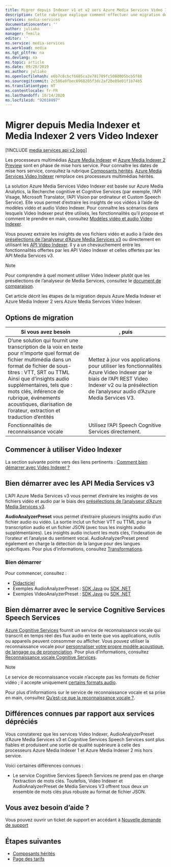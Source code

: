 ```yaml
---
title: Migrer depuis Indexer v1 et v2 vers Azure Media Services Video Indexer | Microsoft Docs
description: Cette rubrique explique comment effectuer une migration depuis Azure Media Indexer v1 et v2 vers Azure Media Services Video Indexer.
services: media-services
documentationcenter: ''
author: juliako
manager: femila
editor: ''
ms.service: media-services
ms.workload: media
ms.tgt_pltfrm: na
ms.devlang: na
ms.topic: article
ms.date: 09/20/2019
ms.author: juliako
ms.openlocfilehash: e6b7c8cbcf6685ca2e781789fc508d005bcb5f88
ms.sourcegitcommit: 2c586a0fbec6968205f3dc2af20e89e01f1b74b5
ms.translationtype: HT
ms.contentlocale: fr-FR
ms.lasthandoff: 10/14/2020
ms.locfileid: "92018897"
---
```

# <a name="migrate-from-media-indexer-and-media-indexer-2-to-video-indexer"></a>Migrer depuis Media Indexer et Media Indexer 2 vers Video Indexer

[!INCLUDE [media services api v2 logo](./includes/v2-hr.md)]

Les processeurs multimédias [Azure Media Indexer](media-services-index-content.md) et [Azure Media Indexer 2 Preview](./legacy-components.md) sont en phase de mise hors service. Pour connaître les dates de mise hors service, consultez la rubrique [Composants hérités](legacy-components.md). [Azure Media Services Video Indexer](../video-indexer/index.yml) remplace ces processeurs multimédias hérités.

La solution Azure Media Services Video Indexer est basée sur Azure Media Analytics, la Recherche cognitive et Cognitive Services (par exemple, l’API Visage, Microsoft Translator, l’API Vision par ordinateur et Custom Speech Service). Elle vous permet d’extraire les insights de vos vidéos à l’aide de modèles vidéo et audio Video Indexer. Pour connaître les scénarios dans lesquels Video Indexer peut être utilisés, les fonctionnalités qu’il propose et comment le prendre en main, consultez [Modèles vidéo et audio Video Indexer](../video-indexer/video-indexer-overview.md). 

Vous pouvez extraire les insights de vos fichiers vidéo et audio à l’aide des [présélections de l’analyseur d’Azure Media Services v3](../latest/analyzing-video-audio-files-concept.md) ou directement en utilisant les [API Video Indexer](https://api-portal.videoindexer.ai/). Il y a un chevauchement entre les fonctionnalités offertes par les API Video Indexer et celles offertes par les API Media Services v3.

> [!NOTE]
> Pour comprendre à quel moment utiliser Video Indexer plutôt que les présélections de l’analyseur de Media Services, consultez le [document de comparaison](../video-indexer/compare-video-indexer-with-media-services-presets.md). 

Cet article décrit les étapes de la migration depuis Azure Media Indexer et Azure Media Indexer 2 vers Azure Media Services Video Indexer.  

## <a name="migration-options"></a>Options de migration 

|Si vous avez besoin  |, puis |
|---|---|
|D’une solution qui fournit une transcription de la voix en texte pour n’importe quel format de fichier multimédia dans un format de fichier de sous-titres : VTT, SRT ou TTML<br/>Ainsi que d’insights audio supplémentaires, tels que : mots clés, inférence de rubrique, événements acoustiques, diarisation de l’orateur, extraction et traduction d’entités| Mettez à jour vos applications pour utiliser les fonctionnalités Azure Video Indexer par le biais de l’API REST Video Indexer v2 ou la présélection de l’analyseur audio d’Azure Media Services V3.|
|Fonctionnalités de reconnaissance vocale| Utilisez l’API Speech Cognitive Services directement.|  

## <a name="getting-started-with-video-indexer"></a>Commencer à utiliser Video Indexer

La section suivante pointe vers des liens pertinents : [Comment bien démarrer avec Video Indexer ?](../video-indexer/video-indexer-overview.md#how-can-i-get-started-with-video-indexer) 

## <a name="getting-started-with-media-services-v3-apis"></a>Bien démarrer avec les API Media Services v3

L’API Azure Media Services v3 vous permet d’extraire les insights de vos fichiers vidéo et audio par le biais des [présélections de l’analyseur d’Azure Media Services v3](../latest/analyzing-video-audio-files-concept.md). 

**AudioAnalyzerPreset** vous permet d’extraire plusieurs insights audio d’un fichier audio ou vidéo. La sortie inclut un fichier VTT ou TTML pour la transcription audio et un fichier JSON (avec tous les insights audio supplémentaires). Les insights audio incluent les mots clés, l’indexation de l’orateur et l’analyse du sentiment vocal. AudioAnalyzerPreset prend également en charge la détection de la langue pour des langues spécifiques. Pour plus d’informations, consultez [Transformations](/rest/api/media/transforms/createorupdate#audioanalyzerpreset).

### <a name="get-started"></a>Bien démarrer

Pour commencer, consultez :

* [Didacticiel](../latest/analyze-videos-tutorial-with-api.md)
* Exemples AudioAnalyzerPreset : [SDK Java](https://github.com/Azure-Samples/media-services-v3-java/tree/master/AudioAnalytics/AudioAnalyzer) ou [SDK .NET](https://github.com/Azure-Samples/media-services-v3-dotnet/tree/master/AudioAnalytics/AudioAnalyzer)
* Exemples VideoAnalyzerPreset : [SDK Java](https://github.com/Azure-Samples/media-services-v3-java/tree/master/VideoAnalytics/VideoAnalyzer) ou [SDK .NET](https://github.com/Azure-Samples/media-services-v3-dotnet/tree/master/VideoAnalytics/VideoAnalyzer)

## <a name="getting-started-with-cognitive-services-speech-services"></a>Bien démarrer avec le service Cognitive Services Speech Services

[Azure Cognitive Services](../../cognitive-services/index.yml) fournit un service de reconnaissance vocale qui transcrit en temps réel des flux audio en texte que vos applications, outils ou appareils peuvent consommer ou afficher. Vous pouvez utiliser la reconnaissance vocale pour [personnaliser votre propre modèle acoustique, de langage ou de prononciation](../../cognitive-services/speech-service/how-to-custom-speech-train-model.md). Pour plus d’informations, consultez [Reconnaissance vocale Cognitive Services](../../cognitive-services/speech-service/speech-to-text.md). 

> [!NOTE] 
> Le service de reconnaissance vocale n’accepte pas les formats de fichier vidéo ; il accepte uniquement [certains formats audio](../../cognitive-services/speech-service/rest-speech-to-text.md#audio-formats). 

Pour plus d’informations sur le service de reconnaissance vocale et sa prise en main, consultez [Qu’est-ce que la reconnaissance vocale ?](../../cognitive-services/speech-service/speech-to-text.md).

## <a name="known-differences-from-deprecated-services"></a>Différences connues par rapport aux services dépréciés 

Vous constaterez que les services Video Indexer, AudioAnalyzerPreset d’Azure Media Services v3 et Cognitive Services Speech Services sont plus fiables et produisent une sortie de qualité supérieure à celle des processeurs Azure Media Indexer 1 et Azure Media Indexer 2 mis hors service.  

Voici certaines différences connues : 

* Le service Cognitive Services Speech Services ne prend pas en charge l’extraction de mots clés. Toutefois, Video Indexer et AudioAnalyzerPreset de Media Services V3 offrent tous deux un ensemble de mots clés plus robuste au format de fichier JSON. 

## <a name="need-help"></a>Vous avez besoin d’aide ?

Vous pouvez ouvrir un ticket de support en accédant à [Nouvelle demande de support](https://portal.azure.com/#blade/Microsoft_Azure_Support/HelpAndSupportBlade/newsupportrequest)

## <a name="next-steps"></a>Étapes suivantes

* [Composants hérités](legacy-components.md)
* [Page des tarifs](https://azure.microsoft.com/pricing/details/media-services/#encoding)